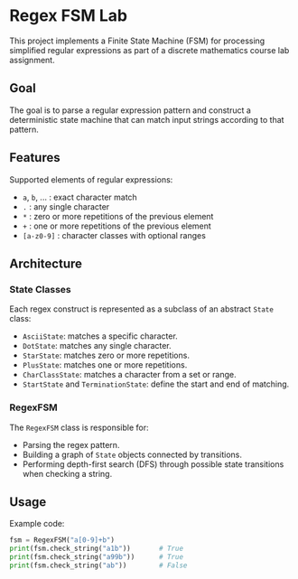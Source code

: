 # Regex FSM Lab

This project implements a Finite State Machine (FSM) for processing simplified regular expressions as part of a discrete mathematics course lab assignment.

## Goal

The goal is to parse a regular expression pattern and construct a deterministic state machine that can match input strings according to that pattern.

## Features

Supported elements of regular expressions:
- `a`, `b`, ... : exact character match
- `.` : any single character
- `*` : zero or more repetitions of the previous element
- `+` : one or more repetitions of the previous element
- `[a-z0-9]` : character classes with optional ranges

## Architecture

### State Classes

Each regex construct is represented as a subclass of an abstract `State` class:
- `AsciiState`: matches a specific character.
- `DotState`: matches any single character.
- `StarState`: matches zero or more repetitions.
- `PlusState`: matches one or more repetitions.
- `CharClassState`: matches a character from a set or range.
- `StartState` and `TerminationState`: define the start and end of matching.

### RegexFSM

The `RegexFSM` class is responsible for:
- Parsing the regex pattern.
- Building a graph of `State` objects connected by transitions.
- Performing depth-first search (DFS) through possible state transitions when checking a string.

## Usage

Example code:
```python
fsm = RegexFSM("a[0-9]+b")
print(fsm.check_string("a1b"))       # True
print(fsm.check_string("a99b"))      # True
print(fsm.check_string("ab"))        # False
